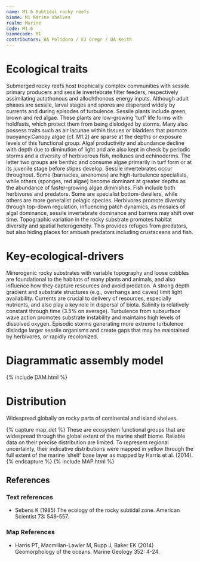 ```yaml
---
name: M1.6 Subtidal rocky reefs
biome: M1 Marine shelves
realm: Marine
code: M1.6
biomecode: M1
contributors: BA Polidoro / EJ Gregr / DA Keith
---
```


# Ecological traits

Submerged rocky reefs host trophically complex communities with sessile primary producers and sessile invertebrate filter feeders, respectively assimilating autothonous and allochthonous energy inputs. Although adult phases are sessile, larval stages and spores are dispersed widely by currents and during episodes of turbulence. Sessile plants include green, brown and red algae. These plants are low-growing ‘turf’ life forms with holdfasts, which protect them from being dislodged by storms. Many also possess traits such as air lacunae within tissues or bladders that promote buoyancy.Canopy algae (cf. M1.2) are sparse at the depths or exposure levels of this functional group. Algal productivity and abundance decline with depth due to diminution of light and are also kept in check by periodic storms and a diversity of herbivorous fish, molluscs and echinoderms. The latter two groups are benthic and consume algae primarily in turf form or at its juvenile stage before stipes develop. Sessile invertebrates occur throughout. Some (barnacles, anenomes) are high-turbulence specialists, while others (sponges, red algae) become dominant at greater depths as the abundance of faster-growing algae diminishes. Fish include both herbivores and predators. Some are specialist bottom-dwellers, while others are more generalist pelagic species. Herbivores promote diversity through top-down regulation, influencing patch dynamics, as mosaics of algal dominance, sessile invertebrate dominance and barrens may shift over time. Topographic variation in the rocky substrate promotes habitat diversity and spatial heterogeneity. This provides refuges from predators, but also hiding places for ambush predators including crustaceans and fish.


# Key-ecological-drivers

Minerogenic rocky substrates with variable topography and loose cobbles are foundational to the habitats of many plants and animals, and also influence how they capture resources and avoid predation. A strong depth gradient and substrate structures (e.g., overhangs and caves) limit light availability. Currents are crucial to delivery of resources, especially nutrients, and also play a key role in dispersal of biota. Salinity is relatively constant through time (3.5% on average). Turbulence from subsurface wave action promotes substrate instability and maintains high levels of dissolved oxygen. Episodic storms generating more extreme turbulence dislodge larger sessile organisms and create gaps that may be maintained by herbivores, or rapidly recolonized.


# Diagrammatic assembly model

{% include DAM.html %}

# Distribution

Widespread globally on rocky parts of continental and island shelves.

{% capture map_det %} These are ecosystem functional groups that are widespread through the global extent of the marine shelf biome. Reliable data on their precise distribution are limited. To represent regional uncertainty, their indicative distributions were mapped in yellow through the full extent of the marine ‘shelf’ base layer as mapped by Harris et al. (2014). {% endcapture %}
{% include MAP.html %}

## References

### Text references

* Sebens K (1985) The ecology of the rocky subtidal zone. American Scientist 73: 548-557.

### Map References

* Harris PT, Macmillan-Lawler M, Rupp J, Baker EK (2014) Geomorphology of the oceans. Marine Geology 352: 4-24.
